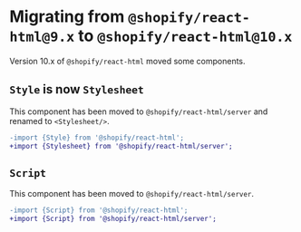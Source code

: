 # Migrating from `@shopify/react-html@9.x` to `@shopify/react-html@10.x`

Version 10.x of `@shopify/react-html` moved some components.

## `Style` is now `Stylesheet`

This component has been moved to `@shopify/react-html/server` and renamed to `<Stylesheet/>`.

```diff
-import {Style} from '@shopify/react-html';
+import {Stylesheet} from '@shopify/react-html/server';
```

## `Script`

This component has been moved to `@shopify/react-html/server`.

```diff
-import {Script} from '@shopify/react-html';
+import {Script} from '@shopify/react-html/server';
```
